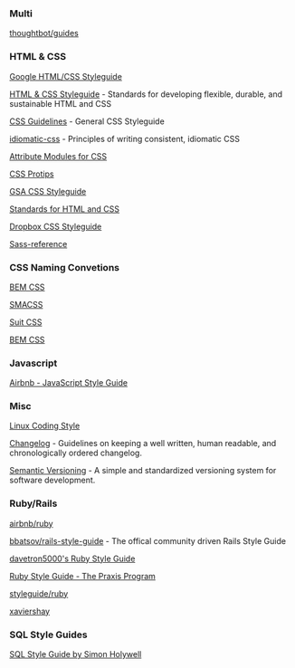 ### Multi
[thoughtbot/guides](https://github.com/thoughtbot/guides)

### HTML & CSS
[Google HTML/CSS Styleguide](https://google.github.io/styleguide/htmlcssguide.xml)

[HTML & CSS Styleguide](http://codeguide.co/) - Standards for developing flexible, durable, and sustainable HTML and CSS

[CSS Guidelines](http://cssguidelin.es/) - General CSS Styleguide

[idiomatic-css](https://github.com/necolas/idiomatic-css) - Principles of writing consistent, idiomatic CSS

[Attribute Modules for CSS](https://amcss.github.io/)

[CSS Protips](https://github.com/AllThingsSmitty/css-protips)

[GSA CSS Styleguide](https://pages.18f.gov/frontend/css-coding-styleguide/)

[Standards for HTML and CSS](http://codeguide.co/)

[Dropbox CSS Styleguide](https://github.com/dropbox/css-style-guide)

[Sass-reference](https://github.com/kaelig/Sass-reference)


### CSS Naming Convetions

[BEM CSS](http://getbem.com/)

[SMACSS](https://smacss.com/)

[Suit CSS](https://suitcss.github.io/)

[BEM CSS](http://getbem.com/introduction/)


### Javascript
[Airbnb - JavaScript Style Guide](https://github.com/airbnb/javascript)


### Misc
[Linux Coding Style](https://www.kernel.org/doc/Documentation/CodingStyle)

[Changelog](http://keepachangelog.com/) - Guidelines on keeping a well written, human readable, and chronologically ordered changelog.

[Semantic Versioning](http://semver.org/) - A simple and standardized versioning system for software development.


### Ruby/Rails
[airbnb/ruby](https://github.com/airbnb/ruby)

[bbatsov/rails-style-guide](https://github.com/bbatsov/rails-style-guide) - The offical community driven Rails Style Guide

[davetron5000's Ruby Style Guide](http://naildrivin5.com/ruby-style/)

[Ruby Style Guide - The Praxis Program](http://praxis.scholarslab.org/scratchpad/ruby-style-guide/)

[styleguide/ruby](https://github.com/styleguide/ruby)

[xaviershay](https://xaviershay.github.io/writing/docs/ruby_style_guide.html)


### SQL Style Guides
[SQL Style Guide
by Simon Holywell](http://www.sqlstyle.guide/)
